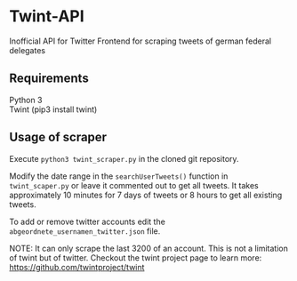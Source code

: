 # Twint-API
Inofficial API for Twitter Frontend for scraping tweets of german federal delegates

## Requirements

Python 3  
Twint (pip3 install twint)

## Usage of scraper

Execute `python3 twint_scraper.py` in the cloned git repository.  

Modify the date range in the `searchUserTweets()` function in `twint_scaper.py` or leave it commented out to get all tweets. It takes approximately 10 minutes for 7 days of tweets or 8 hours to get all existing tweets. 

To add or remove twitter accounts edit the `abgeordnete_usernamen_twitter.json` file.  

NOTE: It can only scrape the last 3200 of an account. This is not a limitation of twint but of twitter. Checkout the twint project page to learn more: https://github.com/twintproject/twint
